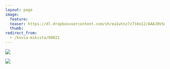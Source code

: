 ```yaml
---
layout: page
image:
  feature:
  teaser: https://dl.dropboxusercontent.com/sh/ea1wtnz7z734o12/AAAJ0VSnJfsObHeqVku1FP1ra/mikin-kuvat/2/IMG26748-245px.jpg
  thumb:
redirect_from:
  - /kuvia-mikista/00021
---
```


[![](https://dl.dropboxusercontent.com/sh/ea1wtnz7z734o12/AABpYHlj5DOx9Y8UhIXJOI6la/mikin-kuvat/2/IMG26750-800px.jpg)](https://dl.dropboxusercontent.com/sh/ea1wtnz7z734o12/AAC7tTm8sfl-oa-Ge4X7fZx2a/mikin-kuvat/2/IMG26750.jpg)

[![](https://dl.dropboxusercontent.com/sh/ea1wtnz7z734o12/AABYKKmPIWrFgNjuqiZsRJPFa/mikin-kuvat/2/IMG26748-800px.jpg)](https://dl.dropboxusercontent.com/sh/ea1wtnz7z734o12/AAC2EYtmNkmBlL3oTCngpneXa/mikin-kuvat/2/IMG26748.jpg)
